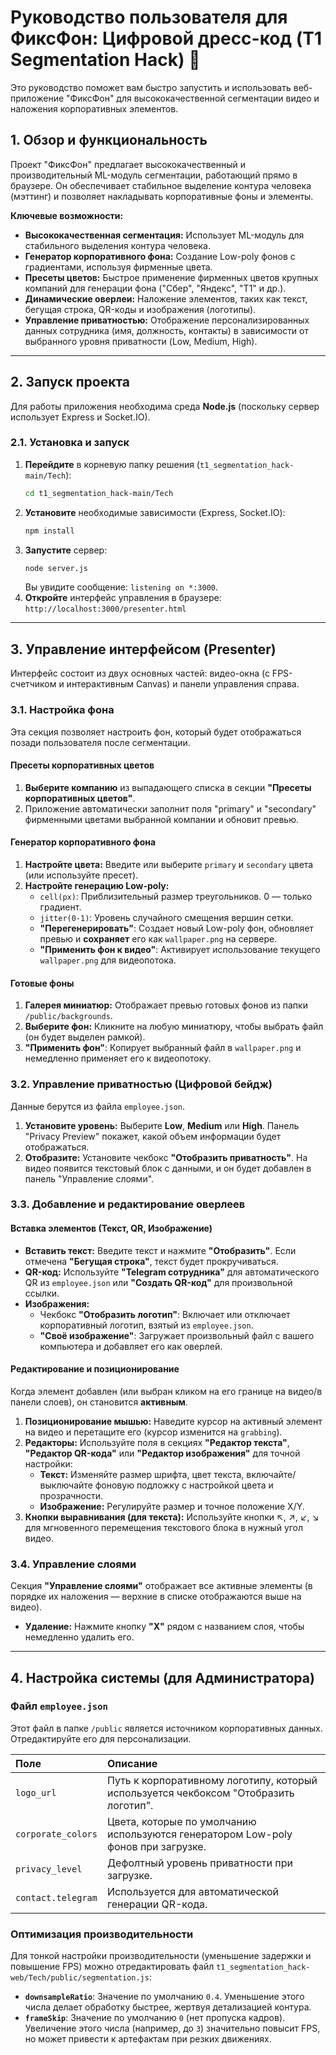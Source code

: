 # Руководство пользователя для ФиксФон: Цифровой дресс-код (T1 Segmentation Hack) 🚀

Это руководство поможет вам быстро запустить и использовать веб-приложение "ФиксФон" для высококачественной сегментации видео и наложения корпоративных элементов.

## 1. Обзор и функциональность

Проект "ФиксФон" предлагает высококачественный и производительный ML-модуль сегментации, работающий прямо в браузере. Он обеспечивает стабильное выделение контура человека (мэттинг) и позволяет накладывать корпоративные фоны и элементы.

**Ключевые возможности:**

* **Высококачественная сегментация:** Использует ML-модуль для стабильного выделения контура человека.
* **Генератор корпоративного фона:** Создание Low-poly фонов с градиентами, используя фирменные цвета.
* **Пресеты цветов:** Быстрое применение фирменных цветов крупных компаний для генерации фона ("Сбер", "Яндекс", "Т1" и др.).
* **Динамические оверлеи:** Наложение элементов, таких как текст, бегущая строка, QR-коды и изображения (логотипы).
* **Управление приватностью:** Отображение персонализированных данных сотрудника (имя, должность, контакты) в зависимости от выбранного уровня приватности (Low, Medium, High).

***

## 2. Запуск проекта

Для работы приложения необходима среда **Node.js** (поскольку сервер использует Express и Socket.IO).

### 2.1. Установка и запуск

1.  **Перейдите** в корневую папку решения (`t1_segmentation_hack-main/Tech`):
    ```bash
    cd t1_segmentation_hack-main/Tech
    ```
2.  **Установите** необходимые зависимости (Express, Socket.IO):
    ```bash
    npm install
    ```
3.  **Запустите** сервер:
    ```bash
    node server.js
    ```
    Вы увидите сообщение: `listening on *:3000`.
4.  **Откройте** интерфейс управления в браузере:
    `http://localhost:3000/presenter.html`

***

## 3. Управление интерфейсом (Presenter)

Интерфейс состоит из двух основных частей: видео-окна (с FPS-счетчиком и интерактивным Canvas) и панели управления справа.

### 3.1. Настройка фона

Эта секция позволяет настроить фон, который будет отображаться позади пользователя после сегментации.

#### Пресеты корпоративных цветов
1.  **Выберите компанию** из выпадающего списка в секции **"Пресеты корпоративных цветов"**.
2.  Приложение автоматически заполнит поля "primary" и "secondary" фирменными цветами выбранной компании и обновит превью.

#### Генератор корпоративного фона
1.  **Настройте цвета:** Введите или выберите `primary` и `secondary` цвета (или используйте пресет).
2.  **Настройте генерацию Low-poly:**
    * `cell(px)`: Приблизительный размер треугольников. 0 — только градиент.
    * `jitter(0-1)`: Уровень случайного смещения вершин сетки.
    * **"Перегенерировать"**: Создает новый Low-poly фон, обновляет превью и **сохраняет** его как `wallpaper.png` на сервере.
    * **"Применить фон к видео"**: Активирует использование текущего `wallpaper.png` для видеопотока.

#### Готовые фоны
1.  **Галерея миниатюр:** Отображает превью готовых фонов из папки `/public/backgrounds`.
2.  **Выберите фон:** Кликните на любую миниатюру, чтобы выбрать файл (он будет выделен рамкой).
3.  **"Применить фон"**: Копирует выбранный файл в `wallpaper.png` и немедленно применяет его к видеопотоку.

### 3.2. Управление приватностью (Цифровой бейдж)

Данные берутся из файла `employee.json`.

1.  **Установите уровень:** Выберите **Low**, **Medium** или **High**. Панель "Privacy Preview" покажет, какой объем информации будет отображаться.
2.  **Отобразите:** Установите чекбокс **"Отобразить приватность"**. На видео появится текстовый блок с данными, и он будет добавлен в панель "Управление слоями".

### 3.3. Добавление и редактирование оверлеев

#### Вставка элементов (Текст, QR, Изображение)
* **Вставить текст:** Введите текст и нажмите **"Отобразить"**. Если отмечена **"Бегущая строка"**, текст будет прокручиваться.
* **QR-код:** Используйте **"Telegram сотрудника"** для автоматического QR из `employee.json` или **"Создать QR-код"** для произвольной ссылки.
* **Изображения:**
    * Чекбокс **"Отобразить логотип"**: Включает или отключает корпоративный логотип, взятый из `employee.json`.
    * **"Своё изображение"**: Загружает произвольный файл с вашего компьютера и добавляет его как оверлей.

#### Редактирование и позиционирование
Когда элемент добавлен (или выбран кликом на его границе на видео/в панели слоев), он становится **активным**.

1.  **Позиционирование мышью:** Наведите курсор на активный элемент на видео и перетащите его (курсор изменится на `grabbing`).
2.  **Редакторы:** Используйте поля в секциях **"Редактор текста"**, **"Редактор QR-кода"** или **"Редактор изображения"** для точной настройки:
    * **Текст:** Изменяйте размер шрифта, цвет текста, включайте/выключайте фоновую подложку с настройкой цвета и прозрачности.
    * **Изображение:** Регулируйте размер и точное положение X/Y.
3.  **Кнопки выравнивания (для текста):** Используйте кнопки ↖️, ↗️, ↙️, ↘️ для мгновенного перемещения текстового блока в нужный угол видео.

### 3.4. Управление слоями

Секция **"Управление слоями"** отображает все активные элементы (в порядке их наложения — верхние в списке отображаются выше на видео).

* **Удаление:** Нажмите кнопку **"X"** рядом с названием слоя, чтобы немедленно удалить его.

***

## 4. Настройка системы (для Администратора)

### Файл `employee.json`

Этот файл в папке `/public` является источником корпоративных данных. Отредактируйте его для персонализации.

| Поле | Описание |
| :--- | :--- |
| `logo_url` | Путь к корпоративному логотипу, который используется чекбоксом "Отобразить логотип". |
| `corporate_colors` | Цвета, которые по умолчанию используются генератором Low-poly фонов при загрузке. |
| `privacy_level` | Дефолтный уровень приватности при загрузке. |
| `contact.telegram` | Используется для автоматической генерации QR-кода. |

### Оптимизация производительности

Для тонкой настройки производительности (уменьшение задержки и повышение FPS) можно отредактировать файл `t1_segmentation_hack-web/Tech/public/segmentation.js`:

* **`downsampleRatio`**: Значение по умолчанию `0.4`. Уменьшение этого числа делает обработку быстрее, жертвуя детализацией контура.
* **`frameSkip`**: Значение по умолчанию `0` (нет пропуска кадров). Увеличение этого числа (например, до `3`) значительно повысит FPS, но может привести к артефактам при резких движениях.
